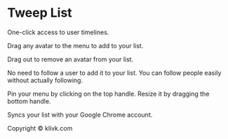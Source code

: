 Tweep List
==========

One-click access to user timelines.

Drag any avatar to the menu to add to your list.

Drag out to remove an avatar from your list.

No need to follow a user to add it to your list. You can follow people easily without actually following.

Pin your menu by clicking on the top handle. Resize it by dragging the bottom handle.

Syncs your list with your Google Chrome account.

Copyright © klivk.com
